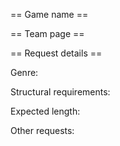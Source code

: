 == Game name ==

== Team page ==

== Request details ==

Genre:

Structural requirements: <!-- looping, interactive mix layers, etc. -->

Expected length:

Other requests:
